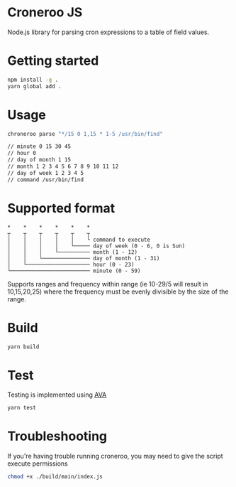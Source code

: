 # Croneroo JS

Node.js library for parsing cron expressions to a table of field values.

# Getting started

```bash
npm install -g .
yarn global add .
```

# Usage

```bash
chroneroo parse "*/15 0 1,15 * 1-5 /usr/bin/find"

// minute 0 15 30 45
// hour 0
// day of month 1 15
// month 1 2 3 4 5 6 7 8 9 10 11 12
// day of week 1 2 3 4 5
// command /usr/bin/find

```

# Supported format

```
*    *    *    *    *    *
┬    ┬    ┬    ┬    ┬    ┬
│    │    │    │    │    └ command to execute
│    │    │    │    └───── day of week (0 - 6, 0 is Sun)
│    │    │    └────────── month (1 - 12)
│    │    └─────────────── day of month (1 - 31)
│    └──────────────────── hour (0 - 23)
└───────────────────────── minute (0 - 59)
```

Supports ranges and frequency within range (ie 10-29/5 will result in 10,15,20,25) where the frequency must be evenly divisible by the size of the range.

# Build
```bash
yarn build
```

# Test

Testing is implemented using [AVA](https://github.com/avajs/ava)

```bash
yarn test
```

# Troubleshooting

If you're having trouble running croneroo, you may need to give the script execute permissions

```bash
chmod +x ./build/main/index.js
```
